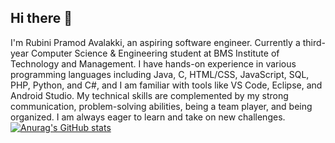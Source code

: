## Hi there 👋
I'm Rubini Pramod Avalakki, an aspiring software engineer. Currently a third-year Computer Science & Engineering student at BMS Institute of Technology and Management.
I have hands-on experience in various programming languages including Java, C, HTML/CSS, JavaScript, SQL, PHP, Python, and C#, and I am familiar with tools like VS Code, Eclipse, and Android Studio. 
My technical skills are complemented by my strong communication, problem-solving abilities, being a team player, and being organized. I am always eager to learn and take on new challenges.
[![Anurag's GitHub stats](https://github-readme-stats.vercel.app/api?username=rubini03)](https://github.com/anuraghazra/github-readme-stats)
